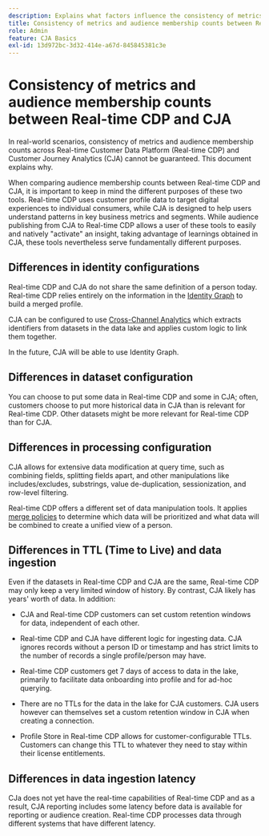 ```yaml
---
description: Explains what factors influence the consistency of metrics and audience membership counts between Real-time Customer Data Platform (Real-time CDP) and CJA.
title: Consistency of metrics and audience membership counts between Real-time CDP and CJA
role: Admin
feature: CJA Basics
exl-id: 13d972bc-3d32-414e-a67d-845845381c3e
---
```


# Consistency of metrics and audience membership counts between Real-time CDP and CJA

In real-world scenarios, consistency of metrics and audience membership counts across Real-time Customer Data Platform (Real-time CDP) and Customer Journey Analytics (CJA) cannot be guaranteed. This document explains why. 

When comparing audience membership counts between Real-time CDP and CJA, it is important to keep in mind the different purposes of these two tools. Real-time CDP uses customer profile data to target digital experiences to individual consumers, while CJA is designed to help users understand patterns in key business metrics and segments. While audience publishing from CJA to Real-time CDP allows a user of these tools to easily and natively "activate" an insight, taking advantage of learnings obtained in CJA, these tools nevertheless serve fundamentally different purposes. 

## Differences in identity configurations

Real-time CDP and CJA do not share the same definition of a person today. Real-time CDP relies entirely on the information in the [Identity Graph](https://experienceleague.adobe.com/docs/platform-learn/tutorials/identities/understanding-identity-and-identity-graphs.html?lang=en) to build a merged profile.

CJA can be configured to use [Cross-Channel Analytics](/help/connections/cca/overview.md) which extracts identifiers from datasets in the data lake and applies custom logic to link them together.

In the future, CJA will be able to use Identity Graph.

## Differences in dataset configuration 

You can choose to put some data in Real-time CDP and some in CJA; often, customers choose to put more historical data in CJA than is relevant for Real-time CDP. Other datasets might be more relevant for Real-time CDP than for CJA.

## Differences in processing configuration

CJA allows for extensive data modification at query time, such as combining fields, splitting fields apart, and other manipulations like includes/excludes, substrings, value de-duplication, sessionization, and row-level filtering.

Real-time CDP offers a different set of data manipulation tools. It applies [merge policies](https://experienceleague.adobe.com/docs/experience-platform/profile/merge-policies/overview.html?lang=en) to determine which data will be prioritized and what data will be combined to create a unified view of a person. 

## Differences in TTL (Time to Live) and data ingestion

Even if the datasets in Real-time CDP and CJA are the same, Real-time CDP may only keep a very limited window of history. By contrast, CJA likely has years' worth of data. In addition:

* CJA and Real-time CDP customers can set custom retention windows for data, independent of each other. 

* Real-time CDP and CJA have different logic for ingesting data. CJA ignores records without a person ID or timestamp and has strict limits to the number of records a single profile/person may have.

* Real-time CDP customers get 7 days of access to data in the lake, primarily to facilitate data onboarding into profile and for ad-hoc querying.

* There are no TTLs for the data in the lake for CJA customers. CJA users however can themselves set a custom retention window in CJA when creating a connection.

* Profile Store in Real-time CDP allows for customer-configurable TTLs. Customers can change this TTL to whatever they need to stay within their license entitlements.

## Differences in data ingestion latency

CJa does not yet have the real-time capabilities of Real-time CDP and as a result, CJA reporting includes some latency before data is available for reporting or audience creation. Real-time CDP processes data through different systems that have different latency.
